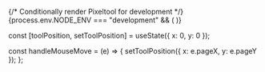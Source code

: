  {/* Conditionally render Pixeltool for development */}
            {process.env.NODE_ENV === "development" && (
                <Pixeltool x={toolPosition.x} y={toolPosition.y} />
            )}


 const [toolPosition, setToolPosition] = useState({ x: 0, y: 0 });

const handleMouseMove = (e) => {
        setToolPosition({ x: e.pageX, y: e.pageY });
    };


<div className="image-container" onMouseMove={handleMouseMove}>